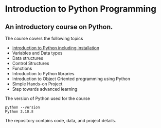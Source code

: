 # Introduction to Python Programming
## An introductory course on Python. 

The course covers the following topics
* [ Introduction to Python including installation](https://github.com/sreekanthvk/Introduction-to-Python/blob/0daca4cbf22c4ae0a5920cb9a683c29a5d55346f/introduction.md)
* Variables and Data types
* Data structures
* Control Structures
* Functions
* Introduction to Python libraries
* Introduction to Object Oriented programming using Python
* Simple Hands-on Project
* Step towards advanced learning

The version of Python used for the course 
~~~
python --version                                                                                                                                         
Python 3.10.8
~~~

The repository contains code, data, and project details. 
